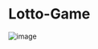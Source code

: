 # Lotto-Game


![image](https://github.com/MircoG95/Lotto-Game/assets/91058439/9acbfa54-eaad-40a1-a2da-3cccd1aa28a4)
